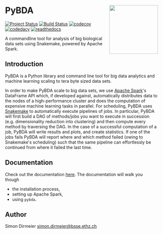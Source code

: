 # PyBDA <img src="https://github.com/cbg-ethz/pybda/blob/develop/fig/sticker_pybda.png" align="right" width="160px"/>

[![Project Status](http://www.repostatus.org/badges/latest/wip.svg)](http://www.repostatus.org/#wip)
[![Build Status](https://travis-ci.org/cbg-ethz/pybda.svg?branch=master)](https://travis-ci.org/cbg-ethz/pybda/)
[![codecov](https://codecov.io/gh/cbg-ethz/pybda/branch/master/graph/badge.svg)](https://codecov.io/gh/cbg-ethz/pybda)
[![codedacy](https://api.codacy.com/project/badge/Grade/1822ba83768d4d7389ba667a9c839638)](https://www.codacy.com/app/simon-dirmeier/rnaiutilities_2?utm_source=github.com&amp;utm_medium=referral&amp;utm_content=cbg-ethz/koios&amp;utm_campaign=Badge_Grade)
[![readthedocs](https://readthedocs.org/projects/pybda/badge/?version=latest)](http://pybda.readthedocs.io/en/latest)

A commandline tool for analysis of big biological data sets using Snakemake, powered by Apache Spark.

## Introduction

PyBDA is a Python library and command line tool for big data analytics and machine learning scaling to tera byte sized data sets.

In order to make PyBDA scale to big data sets, we use [Apache Spark](https://spark.apache.org/)'s DataFrame API which, if developed against, automatically distributes
data to the nodes of a high-performance cluster and does the computation of expensive machine learning tasks in parallel.
For scheduling, PyBDA uses [Snakemake](https://snakemake.readthedocs.io/en/stable/) to automatically execute pipelines of jobs. In particular, PyBDA will first build a DAG of methods/jobs
you want to execute in succession (e.g. dimensionality reduction into clustering) and then compute every method by traversing the DAG.
In the case of a successful computation of a job, PyBDA will write results and plots, and create statistics. If one of the jobs fails PyBDA will report where and which method failed
(owing to Snakemake's scheduling) such that the same pipeline can effortlessly be continued from where it failed the last time.

## Documentation

Check out the documentation [here](https://cbg-ethz.github.io/pybda/index.html).
The documentation will walk you though

* the installation process,
* setting up Apache Spark,
* using `pybda`.

## Author

Simon Dirmeier <a href="mailto:simon.dirmeier@bsse.ethz.ch">simon.dirmeier@bsse.ethz.ch</a>
